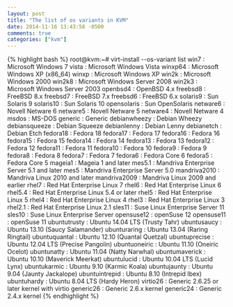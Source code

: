 ```yaml
---
layout: post
title: "The list of os variants in KVM"
date: 2014-11-16 13:43:58 -0500
comments: true
categories: ["kvm"]
---
```

{% highlight bash %}
root@kvm:~# virt-install --os-variant list
win7                 : Microsoft Windows 7
vista                : Microsoft Windows Vista
winxp64              : Microsoft Windows XP (x86_64)
winxp                : Microsoft Windows XP
win2k                : Microsoft Windows 2000
win2k8               : Microsoft Windows Server 2008
win2k3               : Microsoft Windows Server 2003
openbsd4             : OpenBSD 4.x
freebsd8             : FreeBSD 8.x
freebsd7             : FreeBSD 7.x
freebsd6             : FreeBSD 6.x
solaris9             : Sun Solaris 9
solaris10            : Sun Solaris 10
opensolaris          : Sun OpenSolaris
netware6             : Novell Netware 6
netware5             : Novell Netware 5
netware4             : Novell Netware 4
msdos                : MS-DOS
generic              : Generic
debianwheezy         : Debian Wheezy
debiansqueeze        : Debian Squeeze
debianlenny          : Debian Lenny
debianetch           : Debian Etch
fedora18             : Fedora 18
fedora17             : Fedora 17
fedora16             : Fedora 16
fedora15             : Fedora 15
fedora14             : Fedora 14
fedora13             : Fedora 13
fedora12             : Fedora 12
fedora11             : Fedora 11
fedora10             : Fedora 10
fedora9              : Fedora 9
fedora8              : Fedora 8
fedora7              : Fedora 7
fedora6              : Fedora Core 6
fedora5              : Fedora Core 5
mageia1              : Mageia 1 and later
mes5.1               : Mandriva Enterprise Server 5.1 and later
mes5                 : Mandriva Enterprise Server 5.0
mandriva2010         : Mandriva Linux 2010 and later
mandriva2009         : Mandriva Linux 2009 and earlier
rhel7                : Red Hat Enterprise Linux 7
rhel6                : Red Hat Enterprise Linux 6
rhel5.4              : Red Hat Enterprise Linux 5.4 or later
rhel5                : Red Hat Enterprise Linux 5
rhel4                : Red Hat Enterprise Linux 4
rhel3                : Red Hat Enterprise Linux 3
rhel2.1              : Red Hat Enterprise Linux 2.1
sles11               : Suse Linux Enterprise Server 11
sles10               : Suse Linux Enterprise Server
opensuse12           : openSuse 12
opensuse11           : openSuse 11
ubuntutrusty         : Ubuntu 14.04 LTS (Trusty Tahr)
ubuntusaucy          : Ubuntu 13.10 (Saucy Salamander)
ubunturaring         : Ubuntu 13.04 (Raring Ringtail)
ubuntuquantal        : Ubuntu 12.10 (Quantal Quetzal)
ubuntuprecise        : Ubuntu 12.04 LTS (Precise Pangolin)
ubuntuoneiric        : Ubuntu 11.10 (Oneiric Ocelot)
ubuntunatty          : Ubuntu 11.04 (Natty Narwhal)
ubuntumaverick       : Ubuntu 10.10 (Maverick Meerkat)
ubuntulucid          : Ubuntu 10.04 LTS (Lucid Lynx)
ubuntukarmic         : Ubuntu 9.10 (Karmic Koala)
ubuntujaunty         : Ubuntu 9.04 (Jaunty Jackalope)
ubuntuintrepid       : Ubuntu 8.10 (Intrepid Ibex)
ubuntuhardy          : Ubuntu 8.04 LTS (Hardy Heron)
virtio26             : Generic 2.6.25 or later kernel with virtio
generic26            : Generic 2.6.x kernel
generic24            : Generic 2.4.x kernel
{% endhighlight %}
